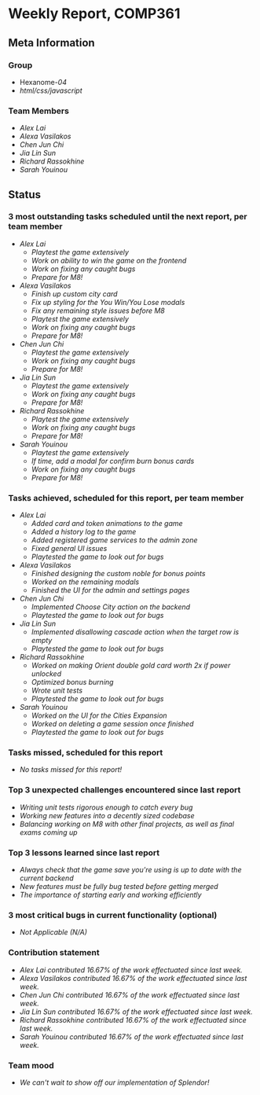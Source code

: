 # Weekly Report, COMP361

## Meta Information

### Group

 * Hexanome-*04*
 * *html/css/javascript*

### Team Members

 * *Alex Lai*
 * *Alexa Vasilakos*
 * *Chen Jun Chi*
 * *Jia Lin Sun*
 * *Richard Rassokhine*
 * *Sarah Youinou*

## Status

### 3 most outstanding tasks scheduled until the next report, per team member

 * *Alex Lai*
   * *Playtest the game extensively*
   * *Work on ability to win the game on the frontend*
   * *Work on fixing any caught bugs*
   * *Prepare for M8!*
 * *Alexa Vasilakos*
   * *Finish up custom city card*
   * *Fix up styling for the You Win/You Lose modals*
   * *Fix any remaining style issues before M8*
   * *Playtest the game extensively*
   * *Work on fixing any caught bugs*
   * *Prepare for M8!*
 * *Chen Jun Chi*
   * *Playtest the game extensively*
   * *Work on fixing any caught bugs*
   * *Prepare for M8!*
 * *Jia Lin Sun*
   * *Playtest the game extensively*
   * *Work on fixing any caught bugs*
   * *Prepare for M8!*
 * *Richard Rassokhine*
   * *Playtest the game extensively*
   * *Work on fixing any caught bugs*
   * *Prepare for M8!*
 * *Sarah Youinou*
   * *Playtest the game extensively*
   * *If time, add a modal for confirm burn bonus cards*
   * *Work on fixing any caught bugs*
   * *Prepare for M8!*



### Tasks achieved, scheduled for this report, per team member

 * *Alex Lai*
   * *Added card and token animations to the game*
   * *Added a history log to the game*
   * *Added registered game services to the admin zone*
   * *Fixed general UI issues*
   * *Playtested the game to look out for bugs*
 * *Alexa Vasilakos*
   * *Finished designing the custom noble for bonus points*
   * *Worked on the remaining modals*
   * *Finished the UI for the admin and settings pages*
 * *Chen Jun Chi*
   * *Implemented Choose City action on the backend*
   * *Playtested the game to look out for bugs*
 * *Jia Lin Sun*
   * *Implemented disallowing cascade action when the target row is empty*
   * *Playtested the game to look out for bugs*
 * *Richard Rassokhine*
   * *Worked on making Orient double gold card worth 2x if power unlocked*
   * *Optimized bonus burning*
   * *Wrote unit tests*
   * *Playtested the game to look out for bugs*
 * *Sarah Youinou*
   * *Worked on the UI for the Cities Expansion*
   * *Worked on deleting a game session once finished*
   * *Playtested the game to look out for bugs*



### Tasks missed, scheduled for this report

 * *No tasks missed for this report!*

### Top 3 unexpected challenges encountered since last report

* *Writing unit tests rigorous enough to catch every bug*
* *Working new features into a decently sized codebase*
* *Balancing working on M8 with other final projects, as well as final exams coming up*


### Top 3 lessons learned since last report

* *Always check that the game save you're using is up to date with the current backend*
* *New features must be fully bug tested before getting merged*
* *The importance of starting early and working efficiently*


### 3 most critical bugs in current functionality (optional)

 * *Not Applicable (N/A)*

### Contribution statement

 * *Alex Lai contributed 16.67% of the work effectuated since last week.*
 * *Alexa Vasilakos contributed 16.67% of the work effectuated since last week.*
 * *Chen Jun Chi contributed 16.67% of the work effectuated since last week.*
 * *Jia Lin Sun contributed 16.67% of the work effectuated since last week.*
 * *Richard Rassokhine contributed 16.67% of the work effectuated since last week.*
 * *Sarah Youinou contributed 16.67% of the work effectuated since last week.*

### Team mood

 * *We can't wait to show off our implementation of Splendor!*
